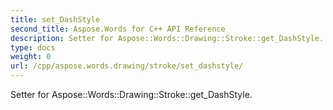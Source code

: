 ```yaml
---
title: set_DashStyle
second_title: Aspose.Words for C++ API Reference
description: Setter for Aspose::Words::Drawing::Stroke::get_DashStyle. 
type: docs
weight: 0
url: /cpp/aspose.words.drawing/stroke/set_dashstyle/
---
```


Setter for Aspose::Words::Drawing::Stroke::get_DashStyle. 

